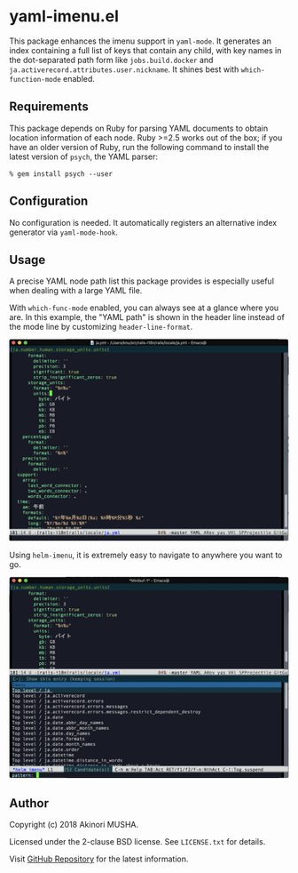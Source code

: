 # yaml-imenu.el

This package enhances the imenu support in `yaml-mode`.  It generates
an index containing a full list of keys that contain any child, with
key names in the dot-separated path form like `jobs.build.docker` and
`ja.activerecord.attributes.user.nickname`.  It shines best with
`which-function-mode` enabled.

## Requirements

This package depends on Ruby for parsing YAML documents to obtain
location information of each node.  Ruby >=2.5 works out of the box;
if you have an older version of Ruby, run the following command to
install the latest version of `psych`, the YAML parser:

```console
% gem install psych --user
```

## Configuration

No configuration is needed.  It automatically registers an alternative
index generator via `yaml-mode-hook`.

## Usage

A precise YAML node path list this package provides is especially
useful when dealing with a large YAML file.

With `which-func-mode` enabled, you can always see at a glance where
you are.  In this example, the "YAML path" is shown in the header line
instead of the mode line by customizing `header-line-format`.

![With which-func-mode](./images/which-func.png "With which-func-mode")

Using `helm-imenu`, it is extremely easy to navigate to anywhere you
want to go.

![With helm-imenu](./images/helm-imenu.png "With helm-imenu")

## Author

Copyright (c) 2018 Akinori MUSHA.

Licensed under the 2-clause BSD license.  See `LICENSE.txt` for
details.

Visit [GitHub Repository](https://github.com/knu/yaml-imenu.el) for
the latest information.
